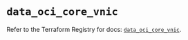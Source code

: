 # `data_oci_core_vnic`

Refer to the Terraform Registry for docs: [`data_oci_core_vnic`](https://registry.terraform.io/providers/hashicorp/oci/7.19.0/docs/data-sources/core_vnic).
